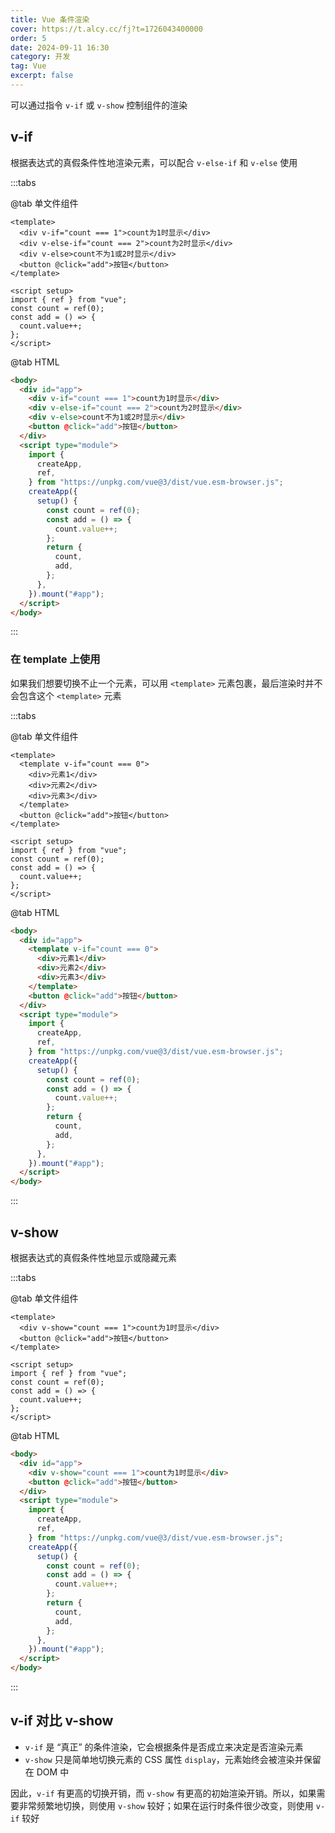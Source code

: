 ```yaml
---
title: Vue 条件渲染
cover: https://t.alcy.cc/fj?t=1726043400000
order: 5
date: 2024-09-11 16:30
category: 开发
tag: Vue
excerpt: false
---
```


可以通过指令 `v-if` 或 `v-show` 控制组件的渲染

## v-if

根据表达式的真假条件性地渲染元素，可以配合 `v-else-if` 和 `v-else` 使用

:::tabs

@tab 单文件组件

```vue
<template>
  <div v-if="count === 1">count为1时显示</div>
  <div v-else-if="count === 2">count为2时显示</div>
  <div v-else>count不为1或2时显示</div>
  <button @click="add">按钮</button>
</template>

<script setup>
import { ref } from "vue";
const count = ref(0);
const add = () => {
  count.value++;
};
</script>
```

@tab HTML

```html
<body>
  <div id="app">
    <div v-if="count === 1">count为1时显示</div>
    <div v-else-if="count === 2">count为2时显示</div>
    <div v-else>count不为1或2时显示</div>
    <button @click="add">按钮</button>
  </div>
  <script type="module">
    import {
      createApp,
      ref,
    } from "https://unpkg.com/vue@3/dist/vue.esm-browser.js";
    createApp({
      setup() {
        const count = ref(0);
        const add = () => {
          count.value++;
        };
        return {
          count,
          add,
        };
      },
    }).mount("#app");
  </script>
</body>
```

:::

### 在 template 上使用

如果我们想要切换不止一个元素，可以用 `<template>` 元素包裹，最后渲染时并不会包含这个 `<template>` 元素

:::tabs

@tab 单文件组件

```vue
<template>
  <template v-if="count === 0">
    <div>元素1</div>
    <div>元素2</div>
    <div>元素3</div>
  </template>
  <button @click="add">按钮</button>
</template>

<script setup>
import { ref } from "vue";
const count = ref(0);
const add = () => {
  count.value++;
};
</script>
```

@tab HTML

```html
<body>
  <div id="app">
    <template v-if="count === 0">
      <div>元素1</div>
      <div>元素2</div>
      <div>元素3</div>
    </template>
    <button @click="add">按钮</button>
  </div>
  <script type="module">
    import {
      createApp,
      ref,
    } from "https://unpkg.com/vue@3/dist/vue.esm-browser.js";
    createApp({
      setup() {
        const count = ref(0);
        const add = () => {
          count.value++;
        };
        return {
          count,
          add,
        };
      },
    }).mount("#app");
  </script>
</body>
```

:::

## v-show

根据表达式的真假条件性地显示或隐藏元素

:::tabs

@tab 单文件组件

```vue
<template>
  <div v-show="count === 1">count为1时显示</div>
  <button @click="add">按钮</button>
</template>

<script setup>
import { ref } from "vue";
const count = ref(0);
const add = () => {
  count.value++;
};
</script>
```

@tab HTML

```html
<body>
  <div id="app">
    <div v-show="count === 1">count为1时显示</div>
    <button @click="add">按钮</button>
  </div>
  <script type="module">
    import {
      createApp,
      ref,
    } from "https://unpkg.com/vue@3/dist/vue.esm-browser.js";
    createApp({
      setup() {
        const count = ref(0);
        const add = () => {
          count.value++;
        };
        return {
          count,
          add,
        };
      },
    }).mount("#app");
  </script>
</body>
```

:::

## v-if 对比 v-show

- `v-if` 是 “真正” 的条件渲染，它会根据条件是否成立来决定是否渲染元素
- `v-show` 只是简单地切换元素的 CSS 属性 `display`，元素始终会被渲染并保留在 DOM 中

因此，`v-if` 有更高的切换开销，而 `v-show` 有更高的初始渲染开销。所以，如果需要非常频繁地切换，则使用 `v-show` 较好；如果在运行时条件很少改变，则使用 `v-if` 较好
